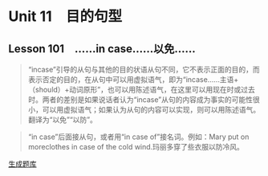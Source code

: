 ﻿ # Unit 11　目的句型
 ## Lesson 101　……in case……以免……
 
> “incase”引导的从句与其他的目的状语从句不同，它不表示正面的目的，而表示否定的目的，在从句中可以用虚拟语气，即为“incase……主语+（should）+动词原形”，也可以用陈述语气，在这里可以用现在时或过去时。两者的差别是如果说话者认为“incase”从句的内容成为事实的可能性很小，可以用虚拟语气；如果认为从句的内容可以实现，则可以用陈述语气。翻译为“以免”“以防”。

> “in case”后面接从句，或者用“in case of”接名词。例如：Mary put on moreclothes in case of the cold wind.玛丽多穿了些衣服以防冷风。


 [生成题库](./question/f101.json)